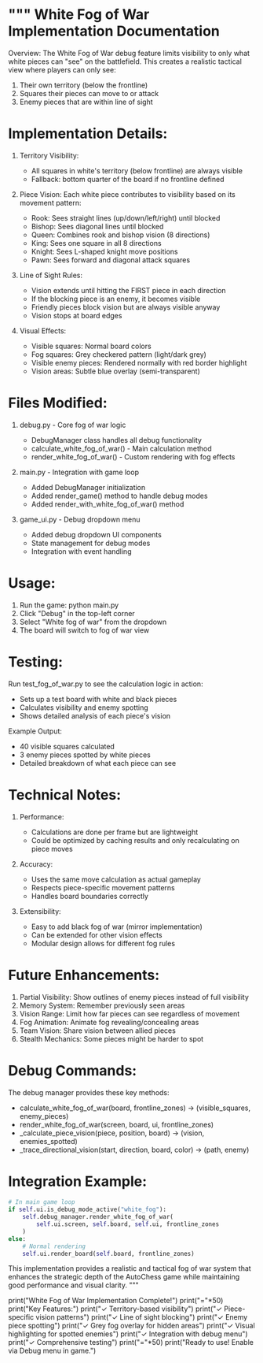 """
White Fog of War Implementation Documentation
============================================

Overview:
The White Fog of War debug feature limits visibility to only what white pieces can "see" 
on the battlefield. This creates a realistic tactical view where players can only see:

1. Their own territory (below the frontline)
2. Squares their pieces can move to or attack
3. Enemy pieces that are within line of sight

Implementation Details:
======================

1. Territory Visibility:
   - All squares in white's territory (below frontline) are always visible
   - Fallback: bottom quarter of the board if no frontline defined

2. Piece Vision:
   Each white piece contributes to visibility based on its movement pattern:
   
   - Rook: Sees straight lines (up/down/left/right) until blocked
   - Bishop: Sees diagonal lines until blocked  
   - Queen: Combines rook and bishop vision (8 directions)
   - King: Sees one square in all 8 directions
   - Knight: Sees L-shaped knight move positions
   - Pawn: Sees forward and diagonal attack squares

3. Line of Sight Rules:
   - Vision extends until hitting the FIRST piece in each direction
   - If the blocking piece is an enemy, it becomes visible
   - Friendly pieces block vision but are always visible anyway
   - Vision stops at board edges

4. Visual Effects:
   - Visible squares: Normal board colors
   - Fog squares: Grey checkered pattern (light/dark grey)
   - Visible enemy pieces: Rendered normally with red border highlight
   - Vision areas: Subtle blue overlay (semi-transparent)

Files Modified:
==============

1. debug.py - Core fog of war logic
   - DebugManager class handles all debug functionality
   - calculate_white_fog_of_war() - Main calculation method
   - render_white_fog_of_war() - Custom rendering with fog effects

2. main.py - Integration with game loop
   - Added DebugManager initialization
   - Added render_game() method to handle debug modes
   - Added render_with_white_fog_of_war() method

3. game_ui.py - Debug dropdown menu
   - Added debug dropdown UI components
   - State management for debug modes
   - Integration with event handling

Usage:
======

1. Run the game: python main.py
2. Click "Debug" in the top-left corner
3. Select "White fog of war" from the dropdown
4. The board will switch to fog of war view

Testing:
========

Run test_fog_of_war.py to see the calculation logic in action:
- Sets up a test board with white and black pieces
- Calculates visibility and enemy spotting
- Shows detailed analysis of each piece's vision

Example Output:
- 40 visible squares calculated
- 3 enemy pieces spotted by white pieces
- Detailed breakdown of what each piece can see

Technical Notes:
===============

1. Performance: 
   - Calculations are done per frame but are lightweight
   - Could be optimized by caching results and only recalculating on piece moves

2. Accuracy:
   - Uses the same move calculation as actual gameplay
   - Respects piece-specific movement patterns
   - Handles board boundaries correctly

3. Extensibility:
   - Easy to add black fog of war (mirror implementation)
   - Can be extended for other vision effects
   - Modular design allows for different fog rules

Future Enhancements:
===================

1. Partial Visibility: Show outlines of enemy pieces instead of full visibility
2. Memory System: Remember previously seen areas
3. Vision Range: Limit how far pieces can see regardless of movement
4. Fog Animation: Animate fog revealing/concealing areas
5. Team Vision: Share vision between allied pieces
6. Stealth Mechanics: Some pieces might be harder to spot

Debug Commands:
===============

The debug manager provides these key methods:

- calculate_white_fog_of_war(board, frontline_zones) -> (visible_squares, enemy_pieces)
- render_white_fog_of_war(screen, board, ui, frontline_zones)
- _calculate_piece_vision(piece, position, board) -> (vision, enemies_spotted)
- _trace_directional_vision(start, direction, board, color) -> (path, enemy)

Integration Example:
===================

```python
# In main game loop
if self.ui.is_debug_mode_active("white_fog"):
    self.debug_manager.render_white_fog_of_war(
        self.ui.screen, self.board, self.ui, frontline_zones
    )
else:
    # Normal rendering
    self.ui.render_board(self.board, frontline_zones)
```

This implementation provides a realistic and tactical fog of war system that enhances
the strategic depth of the AutoChess game while maintaining good performance and
visual clarity.
"""

print("White Fog of War Implementation Complete!")
print("="*50)
print("Key Features:")
print("✓ Territory-based visibility")
print("✓ Piece-specific vision patterns") 
print("✓ Line of sight blocking")
print("✓ Enemy piece spotting")
print("✓ Grey fog overlay for hidden areas")
print("✓ Visual highlighting for spotted enemies")
print("✓ Integration with debug menu")
print("✓ Comprehensive testing")
print("="*50)
print("Ready to use! Enable via Debug menu in game.")
